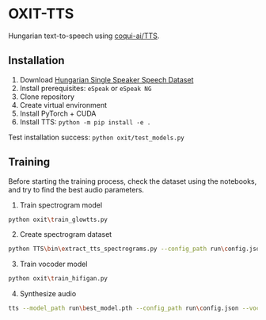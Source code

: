 # OXIT-TTS

Hungarian text-to-speech using [coqui-ai/TTS](https://github.com/coqui-ai/TTS).

## Installation

1. Download [Hungarian Single Speaker Speech Dataset](https://www.kaggle.com/datasets/bryanpark/hungarian-single-speaker-speech-dataset)
2. Install prerequisites: `eSpeak` or `eSpeak NG`
3. Clone repository
4. Create virtual environment
5. Install PyTorch + CUDA
6. Install TTS: `python -m pip install -e .`

Test installation success: `python oxit/test_models.py`

## Training

Before starting the training process, check the dataset using the notebooks, and try to find the best audio parameters.

1. Train spectrogram model
```bash
python oxit\train_glowtts.py
```

2. Create spectrogram dataset
```bash
python TTS\bin\extract_tts_spectrograms.py --config_path run\config.json --checkpoint_path run\best_model.pth --output_path datasets\mel
```

3. Train vocoder model
```bash
python oxit\train_hifigan.py
```

4. Synthesize audio
```bash
tts --model_path run\best_model.pth --config_path run\config.json --vocoder_path run\best_model.pth --vocoder_config_path run\config.json --text "Ez egy próba mondat."
```
